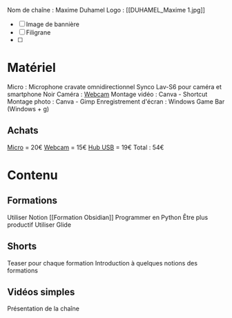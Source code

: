 Nom de chaîne : Maxime Duhamel
Logo : [[DUHAMEL_Maxime 1.jpg]]
- [ ] Image de bannière
- [ ] Filigrane 
- [ ]  
# Matériel
Micro : Microphone cravate omnidirectionnel Synco Lav-S6 pour caméra et smartphone Noir
Caméra : [Webcam](https://www.fnac.com/mp44715347/Webcam-Full-HD-1080P-USB-2-0-Webcamera-avec-Microphone-Integre-Stereo-Anti-bruit-Camera-Web-PC-Portable-Ordinateur-de-Bureau-Plug-et-Play-pour-Appel-Video-Conference-Enregistrement-en-ligne-MTM-U-6-Noir/w-4)
Montage vidéo : Canva - Shortcut 
Montage photo : Canva - Gimp
Enregistrement d'écran : Windows Game Bar (Windows + g)
## Achats
[Micro](https://www.fnac.com/Microphone-cravate-omnidirectionnel-Synco-Lav-S6-pour-camera-et-smartphone-Noir/a14793757/w-4#omnsearchpos=1) = 20€
[Webcam](https://www.fnac.com/mp44715347/Webcam-Full-HD-1080P-USB-2-0-Webcamera-avec-Microphone-Integre-Stereo-Anti-bruit-Camera-Web-PC-Portable-Ordinateur-de-Bureau-Plug-et-Play-pour-Appel-Video-Conference-Enregistrement-en-ligne-MTM-U-6-Noir/w-4) = 15€
[Hub USB](https://www.fnac.com/mp43852499/Multiprise-USB-Hub-Splitter-USB-3-0-4-Ports-haute-vitesse-5Go-avec-Interrupteur-Individuel-et-LED-tous-droits-reserves/w-4) = 19€
Total : 54€
# Contenu
## Formations
Utiliser Notion
[[Formation Obsidian]]
Programmer en Python
Être plus productif
Utiliser Glide
## Shorts
Teaser pour chaque formation
Introduction à quelques notions des formations
## Vidéos simples
Présentation de la chaîne


